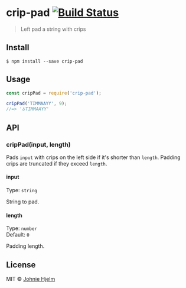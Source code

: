 # crip-pad [![Build Status](https://travis-ci.org/johnie/crip-pad.svg?branch=master)](https://travis-ci.org/johnie/crip-pad)

> Left pad a string with crips


## Install

```
$ npm install --save crip-pad
```


## Usage

```js
const cripPad = require('crip-pad');

cripPad('TIMMAAYY', 9);
//=> '♿️TIMMAAYY'
```


## API

### cripPad(input, length)

Pads `input` with crips on the left side if it's shorter than `length`. Padding crips are truncated if they exceed `length`.

#### input

Type: `string`

String to pad.

#### length

Type: `number`<br>
Default: `0`

Padding length.


## License

MIT © [Johnie Hjelm](https://johnie.com)
